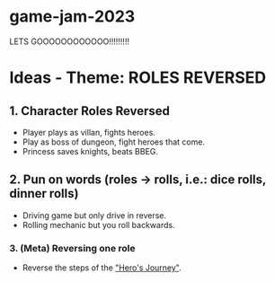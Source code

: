# game-jam-2023

LETS GOOOOOOOOOOOO!!!!!!!!!

# Ideas - Theme: ROLES REVERSED

## 1. Character Roles Reversed
- Player plays as villan, fights heroes.
- Play as boss of dungeon, fight heroes that come.
- Princess saves knights, beats BBEG.

## 2. Pun on words (roles -> rolls, i.e.: dice rolls, dinner rolls)
- Driving game but only drive in reverse.
- Rolling mechanic but you roll backwards.

### 3. (Meta) Reversing one role
- Reverse the steps of the ["Hero's Journey"](https://en.wikipedia.org/wiki/Hero%27s_journey).
